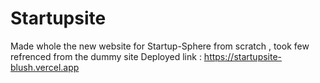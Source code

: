 # Startupsite
Made whole the new website for Startup-Sphere from scratch , took few refrenced from the dummy site 
Deployed link : https://startupsite-blush.vercel.app
